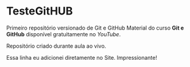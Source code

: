 # TesteGitHUB
 Primeiro repositório versionado de Git e GitHub
 Material do curso **Git e GitHub** disponível gratuitamente no *YouTube*.

 Repositório criado durante aula ao vivo.

Essa linha eu adicionei diretamente no Site. Impressionante!

